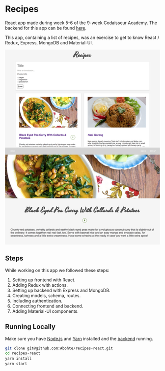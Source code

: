 # Recipes

React app made during week 5-6 of the 9-week Codaisseur Academy. The backend for this app can be found [here](https://github.com/Abohte/recipes-express).

This app, containing a list of recipes, was an exercise to get to know React / Redux, Express, MongoDB and Material-UI.

![Recipes Overview Page](src/images/RecipesOverview.png)
![Recipe Page](src/images/Recipe.png)

## Steps

While working on this app we followed these steps:

1. Setting up frontend with React.
2. Adding Redux with actions.
3. Setting up backend with Express and MongoDB.
4. Creating models, schema, routes.
5. Including authentication.
6. Connecting frontend and backend.
7. Adding Material-UI components.

## Running Locally

Make sure you have [Node.js](https://nodejs.org/en/) and [Yarn](https://yarnpkg.com/lang/en/) installed and the [backend](https://github.com/Abohte/recipes-express) running.

```bash
git clone git@github.com:Abohte/recipes-react.git
cd recipes-react
yarn install
yarn start
```

